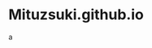 # Mituzsuki.github.io
<HTML>
    <script src="http://www.w3schools.com/lib/w3data.js"></script>
    <BODY>
        <p>a</p>
        <div w3-include-html="home.html" height="100%" width="100%"></div>
        <script>
            w3IncludeHTML;
        </script>
    </BODY>

</HTML>

